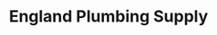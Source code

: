 ---
title: "England Plumbing Supply"
url: /salt-lake-city/england-plumbing-supply/
shop: hardware
---